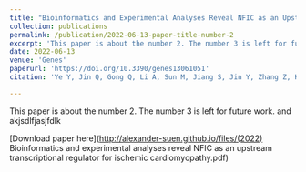 ```yaml
---
title: "Bioinformatics and Experimental Analyses Reveal NFIC as an Upstream Transcriptional Regulator for Ischemic Cardiomyopathy"
collection: publications
permalink: /publication/2022-06-13-paper-title-number-2
excerpt: 'This paper is about the number 2. The number 3 is left for future work. jklkjlkj'
date: 2022-06-13
venue: 'Genes'
paperurl: 'https://doi.org/10.3390/genes13061051'
citation: 'Ye Y, Jin Q, Gong Q, Li A, Sun M, Jiang S, Jin Y, Zhang Z, He J, Zhuang L. Bioinformatics and experimental analyses reveal NFIC as an upstream transcriptional regulator for ischemic cardiomyopathy. Genes. 2022 Jun 13;13(6):1051.'

---
```

<!-- Ye Y, Jin Q, Gong Q, Li A, Sun M, Jiang S, Jin Y, Zhang Z, He J, Zhuang L. Bioinformatics and experimental analyses reveal NFIC as an upstream transcriptional regulator for ischemic cardiomyopathy. Genes. 2022 Jun 13;13(6):1051. -->

This paper is about the number 2. The number 3 is left for future work. and akjsdlfjasjfdlk

[Download paper here](http://alexander-suen.github.io/files/(2022) Bioinformatics and experimental analyses reveal NFIC as an upstream transcriptional regulator for ischemic cardiomyopathy.pdf)

